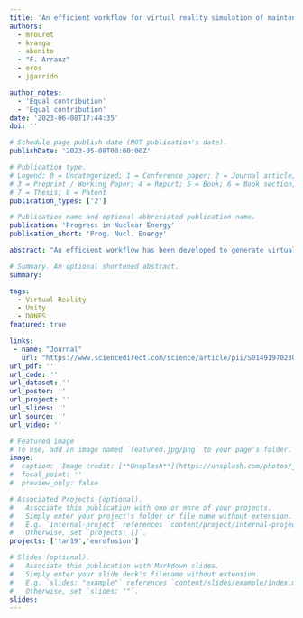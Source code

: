 ```yaml
---
title: 'An efficient workflow for virtual reality simulation of maintenance tasks in IFMIF-DONES'
authors:
  - mrouret
  - kvarga
  - abenito
  - "F. Arranz"
  - eros
  - jgarrido

author_notes:
  - 'Equal contribution'
  - 'Equal contribution'
date: '2023-06-08T17:44:35'
doi: ''

# Schedule page publish date (NOT publication's date).
publishDate: '2023-05-08T00:00:00Z'

# Publication type.
# Legend: 0 = Uncategorized; 1 = Conference paper; 2 = Journal article;
# 3 = Preprint / Working Paper; 4 = Report; 5 = Book; 6 = Book section;
# 7 = Thesis; 8 = Patent
publication_types: ['2']

# Publication name and optional abbreviated publication name.
publication: 'Progress in Nuclear Energy'
publication_short: 'Prog. Nucl. Energy'

abstract: "An efficient workflow has been developed to generate virtual reality simulations of the maintenance tasks requiring remote handling in DONES (a particle accelerator facility). This framework focuses on the communication between different engineering teams and outlines a Virtualization Task Documentation, which organizes all the necessary information needed to create the simulation. Moreover, this workflow includes a node-based design tool that allows effective translation from natural-language description of the maintenance tasks and actions into virtual reality simulations. The efficiency of the workflow and usefulness of the resulting simulations was demonstrated in a specific use case, the replacement of the high-energy beam transport scraper in the accelerator system in DONES. The simulation of the whole replacement process has been generated. The presented workflow has also been useful for the simulation of maintenance procedures in other areas of the same facility, proving to be easy to adapt to other processes."

# Summary. An optional shortened abstract.
summary:

tags:
  - Virtual Reality
  - Unity
  - DONES
featured: true

links:
 - name: "Journal"
   url: "https://www.sciencedirect.com/science/article/pii/S0149197023001166"
url_pdf: ''
url_code: ''
url_dataset: ''
url_poster: ''
url_project: ''
url_slides: ''
url_source: ''
url_video: ''

# Featured image
# To use, add an image named `featured.jpg/png` to your page's folder.
image:
#  caption: 'Image credit: [**Unsplash**](https://unsplash.com/photos/jdD8gXaTZsc)'
#  focal_point: ''
#  preview_only: false

# Associated Projects (optional).
#   Associate this publication with one or more of your projects.
#   Simply enter your project's folder or file name without extension.
#   E.g. `internal-project` references `content/project/internal-project/index.md`.
#   Otherwise, set `projects: []`.
projects: ['tan19','eurofusion']

# Slides (optional).
#   Associate this publication with Markdown slides.
#   Simply enter your slide deck's filename without extension.
#   E.g. `slides: "example"` references `content/slides/example/index.md`.
#   Otherwise, set `slides: ""`.
slides:
---
```

